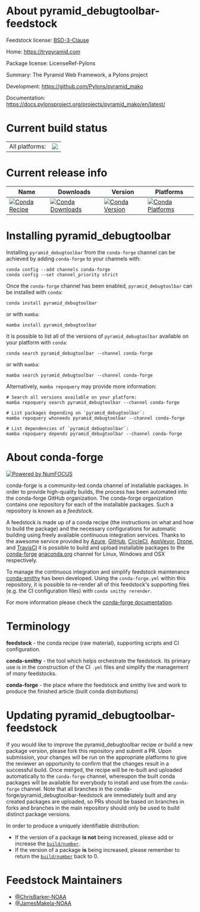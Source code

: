 About pyramid_debugtoolbar-feedstock
====================================

Feedstock license: [BSD-3-Clause](https://github.com/conda-forge/pyramid_debugtoolbar-feedstock/blob/main/LICENSE.txt)

Home: https://trypyramid.com

Package license: LicenseRef-Pylons

Summary: The Pyramid Web Framework, a Pylons project

Development: https://github.com/Pylons/pyramid_mako

Documentation: https://docs.pylonsproject.org/projects/pyramid_mako/en/latest/

Current build status
====================


<table><tr><td>All platforms:</td>
    <td>
      <a href="https://dev.azure.com/conda-forge/feedstock-builds/_build/latest?definitionId=12108&branchName=main">
        <img src="https://dev.azure.com/conda-forge/feedstock-builds/_apis/build/status/pyramid_debugtoolbar-feedstock?branchName=main">
      </a>
    </td>
  </tr>
</table>

Current release info
====================

| Name | Downloads | Version | Platforms |
| --- | --- | --- | --- |
| [![Conda Recipe](https://img.shields.io/badge/recipe-pyramid_debugtoolbar-green.svg)](https://anaconda.org/conda-forge/pyramid_debugtoolbar) | [![Conda Downloads](https://img.shields.io/conda/dn/conda-forge/pyramid_debugtoolbar.svg)](https://anaconda.org/conda-forge/pyramid_debugtoolbar) | [![Conda Version](https://img.shields.io/conda/vn/conda-forge/pyramid_debugtoolbar.svg)](https://anaconda.org/conda-forge/pyramid_debugtoolbar) | [![Conda Platforms](https://img.shields.io/conda/pn/conda-forge/pyramid_debugtoolbar.svg)](https://anaconda.org/conda-forge/pyramid_debugtoolbar) |

Installing pyramid_debugtoolbar
===============================

Installing `pyramid_debugtoolbar` from the `conda-forge` channel can be achieved by adding `conda-forge` to your channels with:

```
conda config --add channels conda-forge
conda config --set channel_priority strict
```

Once the `conda-forge` channel has been enabled, `pyramid_debugtoolbar` can be installed with `conda`:

```
conda install pyramid_debugtoolbar
```

or with `mamba`:

```
mamba install pyramid_debugtoolbar
```

It is possible to list all of the versions of `pyramid_debugtoolbar` available on your platform with `conda`:

```
conda search pyramid_debugtoolbar --channel conda-forge
```

or with `mamba`:

```
mamba search pyramid_debugtoolbar --channel conda-forge
```

Alternatively, `mamba repoquery` may provide more information:

```
# Search all versions available on your platform:
mamba repoquery search pyramid_debugtoolbar --channel conda-forge

# List packages depending on `pyramid_debugtoolbar`:
mamba repoquery whoneeds pyramid_debugtoolbar --channel conda-forge

# List dependencies of `pyramid_debugtoolbar`:
mamba repoquery depends pyramid_debugtoolbar --channel conda-forge
```


About conda-forge
=================

[![Powered by
NumFOCUS](https://img.shields.io/badge/powered%20by-NumFOCUS-orange.svg?style=flat&colorA=E1523D&colorB=007D8A)](https://numfocus.org)

conda-forge is a community-led conda channel of installable packages.
In order to provide high-quality builds, the process has been automated into the
conda-forge GitHub organization. The conda-forge organization contains one repository
for each of the installable packages. Such a repository is known as a *feedstock*.

A feedstock is made up of a conda recipe (the instructions on what and how to build
the package) and the necessary configurations for automatic building using freely
available continuous integration services. Thanks to the awesome service provided by
[Azure](https://azure.microsoft.com/en-us/services/devops/), [GitHub](https://github.com/),
[CircleCI](https://circleci.com/), [AppVeyor](https://www.appveyor.com/),
[Drone](https://cloud.drone.io/welcome), and [TravisCI](https://travis-ci.com/)
it is possible to build and upload installable packages to the
[conda-forge](https://anaconda.org/conda-forge) [anaconda.org](https://anaconda.org/)
channel for Linux, Windows and OSX respectively.

To manage the continuous integration and simplify feedstock maintenance
[conda-smithy](https://github.com/conda-forge/conda-smithy) has been developed.
Using the ``conda-forge.yml`` within this repository, it is possible to re-render all of
this feedstock's supporting files (e.g. the CI configuration files) with ``conda smithy rerender``.

For more information please check the [conda-forge documentation](https://conda-forge.org/docs/).

Terminology
===========

**feedstock** - the conda recipe (raw material), supporting scripts and CI configuration.

**conda-smithy** - the tool which helps orchestrate the feedstock.
                   Its primary use is in the construction of the CI ``.yml`` files
                   and simplify the management of *many* feedstocks.

**conda-forge** - the place where the feedstock and smithy live and work to
                  produce the finished article (built conda distributions)


Updating pyramid_debugtoolbar-feedstock
=======================================

If you would like to improve the pyramid_debugtoolbar recipe or build a new
package version, please fork this repository and submit a PR. Upon submission,
your changes will be run on the appropriate platforms to give the reviewer an
opportunity to confirm that the changes result in a successful build. Once
merged, the recipe will be re-built and uploaded automatically to the
`conda-forge` channel, whereupon the built conda packages will be available for
everybody to install and use from the `conda-forge` channel.
Note that all branches in the conda-forge/pyramid_debugtoolbar-feedstock are
immediately built and any created packages are uploaded, so PRs should be based
on branches in forks and branches in the main repository should only be used to
build distinct package versions.

In order to produce a uniquely identifiable distribution:
 * If the version of a package **is not** being increased, please add or increase
   the [``build/number``](https://docs.conda.io/projects/conda-build/en/latest/resources/define-metadata.html#build-number-and-string).
 * If the version of a package **is** being increased, please remember to return
   the [``build/number``](https://docs.conda.io/projects/conda-build/en/latest/resources/define-metadata.html#build-number-and-string)
   back to 0.

Feedstock Maintainers
=====================

* [@ChrisBarker-NOAA](https://github.com/ChrisBarker-NOAA/)
* [@JamesMakela-NOAA](https://github.com/JamesMakela-NOAA/)

